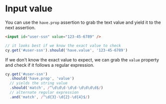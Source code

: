 # Input value

You can use the `have.prop` assertion to grab the text value and yield it to the next assertion.

<!-- fiddle The text input value matching a regular expression -->

```html
<input id="user-ssn" value="123-45-6789" />
```

```js
// it looks best if we know the exact value to check
cy.get('#user-ssn').should('have.value', '123-45-6789')
```

If we don't know the exact value to expect, we can grab the `value` property and check if it follows a regular expression.

```js
cy.get('#user-ssn')
  .should('have.prop', 'value')
  // yields the string value
  .should('match', /^\d\d\d-\d\d-\d\d\d\d$/)
  // alternate regular expression
  .and('match', /^\d{3}-\d{2}-\d{4}$/)
```

<!-- fiddle-end -->
